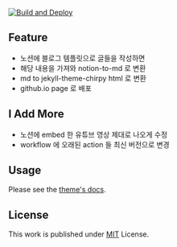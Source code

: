 [![Build and Deploy](https://github.com/langpeu/langpeu.github.io/actions/workflows/pages-deploy.yml/badge.svg)](https://github.com/langpeu/langpeu.github.io/actions/workflows/pages-deploy.yml)

## Feature
- 노션에 블로그 템플릿으로 글들을 작성하면
- 해당 내용을 가져와 notion-to-md 로 변환
- md to jekyll-theme-chirpy html 로 변환
- github.io page 로 배포

## I Add More
- 노션에 embed 한 유튜브 영상 제대로 나오게 수정 
- workflow 에 오래된 action 들 최신 버전으로 변경

## Usage

Please see the [theme's docs](https://github.com/cotes2020/jekyll-theme-chirpy#documentation).

## License

This work is published under [MIT][mit] License.

[gem]: https://rubygems.org/gems/jekyll-theme-chirpy
[chirpy]: https://github.com/cotes2020/jekyll-theme-chirpy/
[use-template]: https://github.com/cotes2020/chirpy-starter/generate
[CD]: https://en.wikipedia.org/wiki/Continuous_deployment
[mit]: https://github.com/cotes2020/chirpy-starter/blob/master/LICENSE
